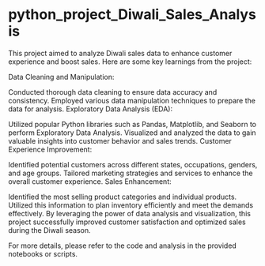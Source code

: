 # python_project_Diwali_Sales_Analysis
This project aimed to analyze Diwali sales data to enhance customer experience and boost sales. Here are some key learnings from the project:

Data Cleaning and Manipulation:

Conducted thorough data cleaning to ensure data accuracy and consistency.
Employed various data manipulation techniques to prepare the data for analysis.
Exploratory Data Analysis (EDA):

Utilized popular Python libraries such as Pandas, Matplotlib, and Seaborn to perform Exploratory Data Analysis.
Visualized and analyzed the data to gain valuable insights into customer behavior and sales trends.
Customer Experience Improvement:

Identified potential customers across different states, occupations, genders, and age groups.
Tailored marketing strategies and services to enhance the overall customer experience.
Sales Enhancement:

Identified the most selling product categories and individual products.
Utilized this information to plan inventory efficiently and meet the demands effectively.
By leveraging the power of data analysis and visualization, this project successfully improved customer satisfaction and optimized sales during the Diwali season.

For more details, please refer to the code and analysis in the provided notebooks or scripts.

